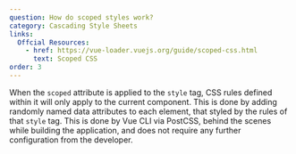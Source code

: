 ```yaml
---
question: How do scoped styles work?
category: Cascading Style Sheets
links:
  Offcial Resources:
    - href: https://vue-loader.vuejs.org/guide/scoped-css.html
      text: Scoped CSS
order: 3
---
```


When the `scoped` attribute is applied to the `style` tag, CSS rules defined within it will only apply to the current component. This is done by adding randomly named data attributes to each element, that styled by the rules of that `style` tag. This is done by Vue CLI via PostCSS, behind the scenes while building the application, and does not require any further configuration from the developer.
